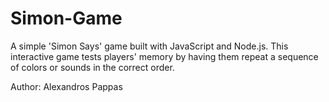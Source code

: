 # Simon-Game

A simple 'Simon Says' game built with JavaScript and Node.js. This interactive game tests players' memory by having them repeat a sequence of colors or sounds in the correct order. 

Author:
Alexandros Pappas
